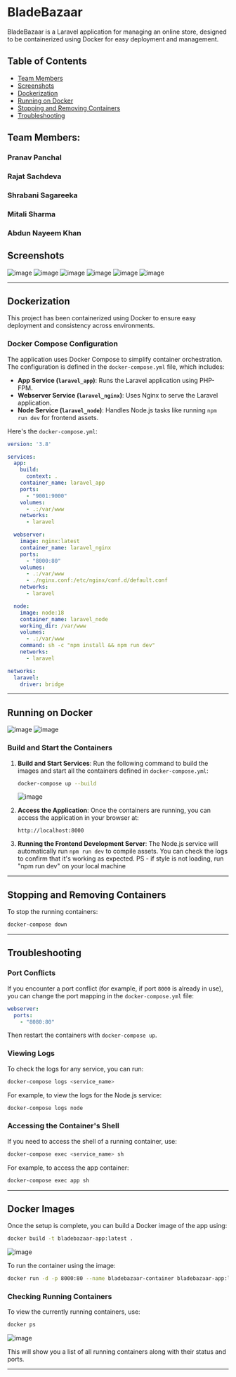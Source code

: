# BladeBazaar

BladeBazaar is a Laravel application for managing an online store, designed to be containerized using Docker for easy deployment and management.

## Table of Contents
- [Team Members](#team-members)
- [Screenshots](#screenshots)
- [Dockerization](#dockerization)
- [Running on Docker](#running-on-docker)
- [Stopping and Removing Containers](#stopping-and-removing-containers)
- [Troubleshooting](#troubleshooting)


## Team Members:
### Pranav Panchal
### Rajat Sachdeva
### Shrabani Sagareeka
### Mitali Sharma
### Abdun Nayeem Khan

## Screenshots
![image](https://github.com/user-attachments/assets/524631bd-3127-49be-b135-b831008036bc)
![image](https://github.com/user-attachments/assets/eec93e75-1e8a-4da1-b5a7-7f01d3ad7163)
![image](https://github.com/user-attachments/assets/5fc3764c-d259-4514-b3e8-9c27c212cd06)
![image](https://github.com/user-attachments/assets/2388a7a0-3601-48c3-b860-a9a02dba89e6)
![image](https://github.com/user-attachments/assets/f3f94166-6353-42e0-a1ea-da55413d2153)
![image](https://github.com/user-attachments/assets/88264f38-1b24-473d-b2f5-3dd4f8003085)


---

## Dockerization

This project has been containerized using Docker to ensure easy deployment and consistency across environments.

### Docker Compose Configuration

The application uses Docker Compose to simplify container orchestration. The configuration is defined in the `docker-compose.yml` file, which includes:

- **App Service (`laravel_app`)**: Runs the Laravel application using PHP-FPM.
- **Webserver Service (`laravel_nginx`)**: Uses Nginx to serve the Laravel application.
- **Node Service (`laravel_node`)**: Handles Node.js tasks like running `npm run dev` for frontend assets.

Here's the `docker-compose.yml`:

```yaml
version: '3.8'

services:
  app:
    build:
      context: .
    container_name: laravel_app
    ports:
      - "9001:9000"
    volumes:
      - .:/var/www
    networks:
      - laravel

  webserver:
    image: nginx:latest
    container_name: laravel_nginx
    ports:
      - "8000:80"
    volumes:
      - .:/var/www
      - ./nginx.conf:/etc/nginx/conf.d/default.conf
    networks:
      - laravel

  node:
    image: node:18
    container_name: laravel_node
    working_dir: /var/www
    volumes:
      - .:/var/www
    command: sh -c "npm install && npm run dev"
    networks:
      - laravel

networks:
  laravel:
    driver: bridge
```

---

## Running on Docker

![image](screenshots-docker/d1.png)
![image](screenshots-docker/d4.png)

### Build and Start the Containers

1. **Build and Start Services**:
   Run the following command to build the images and start all the containers defined in `docker-compose.yml`:

   ```bash
   docker-compose up --build
   ```

   ![image](screenshots-docker/d5.PNG)

2. **Access the Application**:
   Once the containers are running, you can access the application in your browser at:

   ```
   http://localhost:8000
   ```

3. **Running the Frontend Development Server**:
   The Node.js service will automatically run `npm run dev` to compile assets. You can check the logs to confirm that it's working as expected. PS - if style is not loading, run "npm run dev" on your local machine



---

## Stopping and Removing Containers

To stop the running containers:

```bash
docker-compose down
```

---

## Troubleshooting

### Port Conflicts

If you encounter a port conflict (for example, if port `8000` is already in use), you can change the port mapping in the `docker-compose.yml` file:

```yaml
webserver:
  ports:
    - "8080:80"
```

Then restart the containers with `docker-compose up`.

### Viewing Logs

To check the logs for any service, you can run:

```bash
docker-compose logs <service_name>
```

For example, to view the logs for the Node.js service:

```bash
docker-compose logs node
```

### Accessing the Container's Shell

If you need to access the shell of a running container, use:

```bash
docker-compose exec <service_name> sh
```

For example, to access the app container:

```bash
docker-compose exec app sh
```

---

## Docker Images

Once the setup is complete, you can build a Docker image of the app using:

```bash
docker build -t bladebazaar-app:latest .
```

![image](screenshots-docker/d6.PNG)

To run the container using the image:

```bash
docker run -d -p 8000:80 --name bladebazaar-container bladebazaar-app:latest
```

### Checking Running Containers

To view the currently running containers, use:

```bash
docker ps
```

![image](screenshots-docker/d2.png)

This will show you a list of all running containers along with their status and ports.

---


